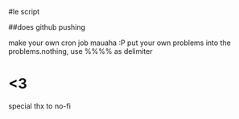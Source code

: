 #le script

##does github pushing 


make your own cron job mauaha :P
put your own problems into the problems.nothing, use %%%% as delimiter 

# <3 
special thx to no-fi
